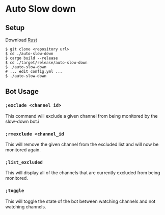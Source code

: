 # Auto Slow down

## Setup
Download [Rust](https://www.rust-lang.org/)
```shell script
$ git clone <repository url>
$ cd ./auto-slow-down
$ cargo build --release
$ cd ./target/release/auto-slow-down
$ ./auto-slow-down
# ... edit config.yml ...
$ ./auto-slow-down
```
 
## Bot Usage
### `;exclude <channel id>`
This command will exclude a given channel from being monitored by the slow-down bot.i

### `;rmexclude <channel_id`
This will remove the given channel from the excluded list and will now be monitored again.

### `;list_excluded`
This will display all of the channels that are currently excluded from being monitored.

### `;toggle`
This will toggle the state of the bot between watching channels and not watching channels.
